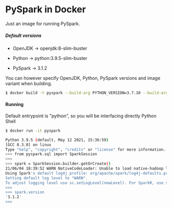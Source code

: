 # PySpark in Docker

Just an image for running PySpark. 



##### Default versions

- OpenJDK -> openjdk:8-slim-buster

- Python -> python:3.9.5-slim-buster

- PySpark -> 3.1.2

  

You can however specify OpenJDK, Python, PySpark versions and image variant when building.

```bash
$ docker build -t pyspark --build-arg PYTHON_VERSION=3.7.10 --build-arg IMAGE=buster .
```



#### Running

Default entrypoint is "python", so you will be interfacing directly Python Shell

```bash
$ docker run -it pyspark

Python 3.9.5 (default, May 12 2021, 15:36:59) 
[GCC 8.3.0] on linux
Type "help", "copyright", "credits" or "license" for more information.
>>> from pyspark.sql import SparkSession
>>> 
>>> spark = SparkSession.builder.getOrCreate()
21/06/04 18:39:52 WARN NativeCodeLoader: Unable to load native-hadoop library for your platform... using builtin-java classes where applicable
Using Spark's default log4j profile: org/apache/spark/log4j-defaults.properties
Setting default log level to "WARN".
To adjust logging level use sc.setLogLevel(newLevel). For SparkR, use setLogLevel(newLevel).
>>> 
>>> spark.version
'3.1.2'
>>> 
```
